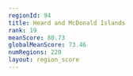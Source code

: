 ```yaml
---
regionId: 94
title: Heard and McDonald Islands
rank: 19
meanScore: 80.73
globalMeanScore: 73.46
numRegions: 220
layout: region_score
---
```


